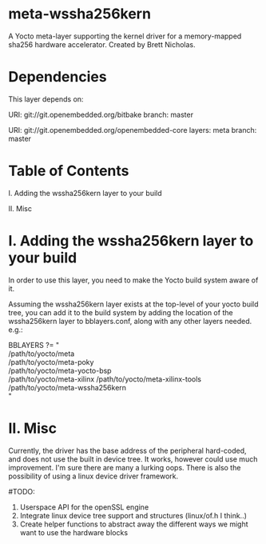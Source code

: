 # meta-wssha256kern
A Yocto meta-layer supporting the kernel driver for a memory-mapped sha256 hardware accelerator. Created by Brett Nicholas. 

Dependencies
============

This layer depends on:

  URI: git://git.openembedded.org/bitbake
  branch: master

  URI: git://git.openembedded.org/openembedded-core
  layers: meta
  branch: master


Table of Contents
=================

  I. Adding the wssha256kern layer to your build
  
 II. Misc


I. Adding the wssha256kern layer to your build
=================================================

In order to use this layer, you need to make the Yocto build system aware of
it.

Assuming the wssha256kern layer exists at the top-level of your
yocto build tree, you can add it to the build system by adding the
location of the wssha256kern layer to bblayers.conf, along with any
other layers needed. e.g.:

  BBLAYERS ?= " \
    /path/to/yocto/meta \
    /path/to/yocto/meta-poky \
    /path/to/yocto/meta-yocto-bsp \
    /path/to/yocto/meta-xilinx
    /path/to/yocto/meta-xilinx-tools
    /path/to/yocto/meta-wssha256kern \
    "


II. Misc
========

Currently, the driver has the base address of the peripheral hard-coded, and does not use the built in device tree. It works, however could use much improvement. I'm sure there are many a lurking oops. There is also the possibility of using a linux device driver framework. 

#TODO: 
1. Userspace API for the openSSL engine
2. Integrate linux device tree support and structures (linux/of.h I think..)
2. Create helper functions to abstract away the different ways we might want to use the hardware blocks

